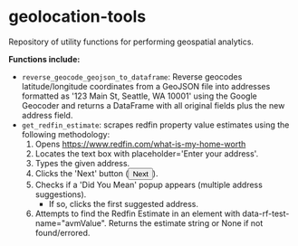 # geolocation-tools
Repository of utility functions for performing geospatial analytics.

**Functions include:**
- `reverse_geocode_geojson_to_dataframe`: Reverse geocodes latitude/longitude coordinates from a GeoJSON file into addresses formatted as '123 Main St, Seattle, WA 10001' using the Google Geocoder and returns a DataFrame with all original fields plus the new address field.
- `get_redfin_estimate`: scrapes redfin property value estimates using the following methodology:
    1. Opens https://www.redfin.com/what-is-my-home-worth
    2. Locates the text box with placeholder='Enter your address'.
    3. Types the given address.
    4. Clicks the 'Next' button (<button><span>Next</span></button>).
    5. Checks if a 'Did You Mean' popup appears (multiple address suggestions).
       - If so, clicks the first suggested address.
    6. Attempts to find the Redfin Estimate in an element with data-rf-test-name="avmValue".
    Returns the estimate string or None if not found/errored.
